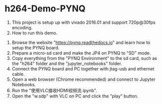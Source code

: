 # h264-Demo-PYNQ

1. This project is setup up with vivado 2016.01 and support 720p@30fps encoding.
2. How to run this demo.
1) Browse the website "https://pynq.readthedocs.io" and learn how to setup the PYNQ board.
2) Prepare a micro-sd card and make the JP4 on PYNQ to "SD" mode. 
3) Copy everything from the "PYNQ Environment" to the sd card, such as the "h264" folder and the "jupyter_notebooks" folder.
4) Connect the PYNQ board and PC together with jtag-usb and ethernet cable.
5) Open a web browser (Chrome recommended) and connect to Jupyter Notebooks.
6) Run the "使用VLC接收HDMI视频流.ipynb".
7) Open the "w.sdp" with VLC on PC and click the "play" button.
